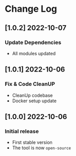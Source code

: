 # Change Log

## [1.0.2] 2022-10-07
### Update Dependencies

- All modules updated

## [1.0.1] 2022-10-06
### Fix & Code CleanUP

- CleanUp codebase
- Docker setup update

## [1.0.0] 2022-10-06
### Initial release

- First stable version
- The tool is now `open-source`
